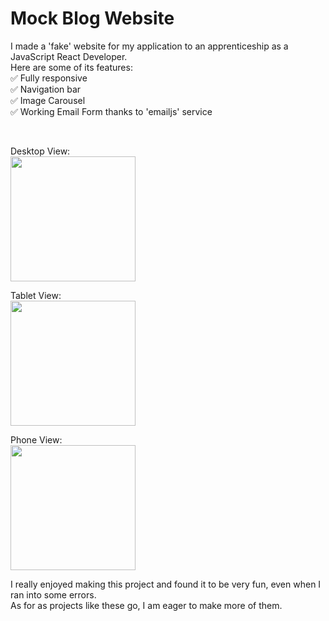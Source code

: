 # Mock Blog Website
I made a 'fake' website for my application to an apprenticeship as a JavaScript React Developer. <br>
Here are some of its features: <br>
✅ Fully responsive <br>
✅ Navigation bar <br>
✅ Image Carousel <br>
✅ Working Email Form thanks to 'emailjs' service
 
<br>

Desktop View: <br>
<img src='/gifs/MockBlog_Desktop.gif' height='200px'/>

Tablet View: <br>
<img src='/gifs/MockBlog_Tablet.gif' height='200px'/>

Phone View: <br>
<img src='/gifs/MockBlog_Phone.gif' height='200px'/>

I really enjoyed making this project and found it to be very fun, even when I ran into some errors. <br>
As for as projects like these go, I am eager to make more of them.
